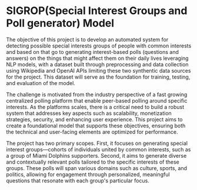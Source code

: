 # SIGROP(Special Interest Groups and Poll  generator) Model

The objective of this project is to develop an automated system for detecting possible special interests groups of people with common interests and based on that  go to generating interest-based polls (questions and answers) on the things that might affect them on their daily lives  leveraging NLP models, with a dataset built through preprocessing and data collection using Wikipedia and OpenAI APIs limiting these two synthentic data sources for the project. This dataset will serve as the foundation for training, testing, and evaluation of the model.

The challenge is motivated from the industry perspective of a fast growing centralized polling platform that enable peer-based polling around specific interests. As the  platforms scales, there is a critical need to build a robust system that addresses key aspects such as scalability, monetization strategies, security, and enhancing user experience. This project aims to create a foundational model that supports these objectives, ensuring both the technical and user-facing elements are optimized for performance.

The project has two primary scopes. First, it focuses on generating special interest groups—cohorts of individuals united by common interests, such as a group of Miami Dolphins supporters. Second, it aims to generate diverse and contextually relevant polls tailored to the specific interests of these groups. These polls will span various domains such as culture, sports, and politics, allowing for engagement through personalized, meaningful questions that resonate with each group's particular focus.
